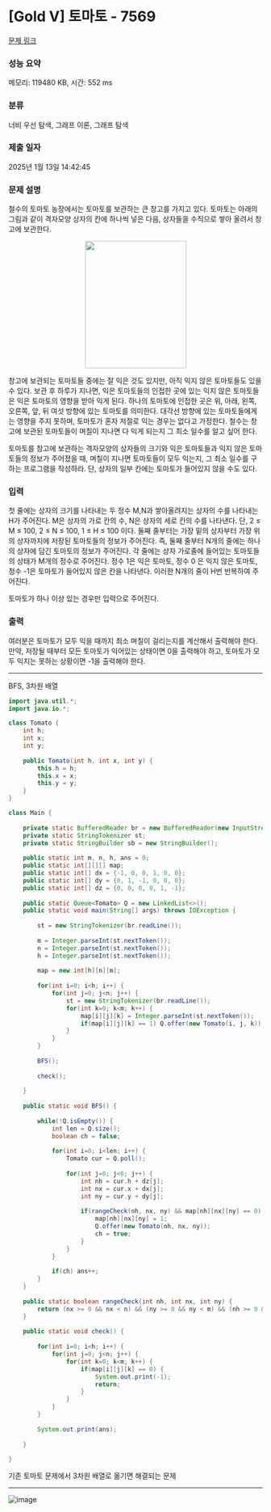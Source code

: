 # [Gold V] 토마토 - 7569 

[문제 링크](https://www.acmicpc.net/problem/7569) 

### 성능 요약

메모리: 119480 KB, 시간: 552 ms

### 분류

너비 우선 탐색, 그래프 이론, 그래프 탐색

### 제출 일자

2025년 1월 13일 14:42:45

### 문제 설명

<p>철수의 토마토 농장에서는 토마토를 보관하는 큰 창고를 가지고 있다. 토마토는 아래의 그림과 같이 격자모양 상자의 칸에 하나씩 넣은 다음, 상자들을 수직으로 쌓아 올려서 창고에 보관한다.</p>

<p style="text-align: center;"><img alt="" src="https://u.acmicpc.net/c3f3343d-c291-40a9-9fe3-59f792a8cae9/Screen%20Shot%202021-06-22%20at%202.49.11%20PM.png" style="width: 201px; height: 252px;"></p>

<p>창고에 보관되는 토마토들 중에는 잘 익은 것도 있지만, 아직 익지 않은 토마토들도 있을 수 있다. 보관 후 하루가 지나면, 익은 토마토들의 인접한 곳에 있는 익지 않은 토마토들은 익은 토마토의 영향을 받아 익게 된다. 하나의 토마토에 인접한 곳은 위, 아래, 왼쪽, 오른쪽, 앞, 뒤 여섯 방향에 있는 토마토를 의미한다. 대각선 방향에 있는 토마토들에게는 영향을 주지 못하며, 토마토가 혼자 저절로 익는 경우는 없다고 가정한다. 철수는 창고에 보관된 토마토들이 며칠이 지나면 다 익게 되는지 그 최소 일수를 알고 싶어 한다.</p>

<p>토마토를 창고에 보관하는 격자모양의 상자들의 크기와 익은 토마토들과 익지 않은 토마토들의 정보가 주어졌을 때, 며칠이 지나면 토마토들이 모두 익는지, 그 최소 일수를 구하는 프로그램을 작성하라. 단, 상자의 일부 칸에는 토마토가 들어있지 않을 수도 있다.</p>

### 입력 

 <p>첫 줄에는 상자의 크기를 나타내는 두 정수 M,N과 쌓아올려지는 상자의 수를 나타내는 H가 주어진다. M은 상자의 가로 칸의 수, N은 상자의 세로 칸의 수를 나타낸다. 단, 2 ≤ M ≤ 100, 2 ≤ N ≤ 100, 1 ≤ H ≤ 100 이다. 둘째 줄부터는 가장 밑의 상자부터 가장 위의 상자까지에 저장된 토마토들의 정보가 주어진다. 즉, 둘째 줄부터 N개의 줄에는 하나의 상자에 담긴 토마토의 정보가 주어진다. 각 줄에는 상자 가로줄에 들어있는 토마토들의 상태가 M개의 정수로 주어진다. 정수 1은 익은 토마토, 정수 0 은 익지 않은 토마토, 정수 -1은 토마토가 들어있지 않은 칸을 나타낸다. 이러한 N개의 줄이 H번 반복하여 주어진다.</p>

<p>토마토가 하나 이상 있는 경우만 입력으로 주어진다.</p>

### 출력 

 <p>여러분은 토마토가 모두 익을 때까지 최소 며칠이 걸리는지를 계산해서 출력해야 한다. 만약, 저장될 때부터 모든 토마토가 익어있는 상태이면 0을 출력해야 하고, 토마토가 모두 익지는 못하는 상황이면 -1을 출력해야 한다.</p>

---

BFS, 3차원 배열

```java
import java.util.*;
import java.io.*;

class Tomato {
    int h;
    int x;
    int y;
    
    public Tomato(int h, int x, int y) {
        this.h = h;
        this.x = x;
        this.y = y;
    }
}

class Main {
    
    private static BufferedReader br = new BufferedReader(new InputStreamReader(System.in));
    private static StringTokenizer st;
    private static StringBuilder sb = new StringBuilder();
    
    public static int m, n, h, ans = 0;
    public static int[][][] map;
    public static int[] dx = {-1, 0, 0, 1, 0, 0};
    public static int[] dy = {0, 1, -1, 0, 0, 0};
    public static int[] dz = {0, 0, 0, 0, 1, -1};
    
    public static Queue<Tomato> Q = new LinkedList<>();
    public static void main(String[] args) throws IOException {
        
        st = new StringTokenizer(br.readLine());
        
        m = Integer.parseInt(st.nextToken());
        n = Integer.parseInt(st.nextToken());
        h = Integer.parseInt(st.nextToken());
        
        map = new int[h][n][m];
        
        for(int i=0; i<h; i++) {
            for(int j=0; j<n; j++) {
                st = new StringTokenizer(br.readLine());
                for(int k=0; k<m; k++) {
                    map[i][j][k] = Integer.parseInt(st.nextToken());
                    if(map[i][j][k] == 1) Q.offer(new Tomato(i, j, k));
                }
            }
        }
        
        BFS();
        
        check();
        
    }
    
    public static void BFS() {
        
        while(!Q.isEmpty()) {
            int len = Q.size();
            boolean ch = false;
            
            for(int i=0; i<len; i++) {
                Tomato cur = Q.poll();
                
                for(int j=0; j<6; j++) {
                    int nh = cur.h + dz[j];
                    int nx = cur.x + dx[j];
                    int ny = cur.y + dy[j];
                    
                    if(rangeCheck(nh, nx, ny) && map[nh][nx][ny] == 0) {
                        map[nh][nx][ny] = 1;
                        Q.offer(new Tomato(nh, nx, ny));
                        ch = true;
                    }
                }
            }
            
            if(ch) ans++;
        }
    }
    
    public static boolean rangeCheck(int nh, int nx, int ny) {
        return (nx >= 0 && nx < n) && (ny >= 0 && ny < m) && (nh >= 0 && nh < h);
    }
    
    public static void check() {
        
        for(int i=0; i<h; i++) {
            for(int j=0; j<n; j++) {
                for(int k=0; k<m; k++) {
                    if(map[i][j][k] == 0) {
                        System.out.print(-1);
                        return;
                    }
                }
            }
        }
        
        System.out.print(ans);
        
    }
    
}


```

기존 토마토 문제에서 3차원 배열로 옮기면 해결되는 문제

---

![image](https://github.com/user-attachments/assets/04525730-a6b3-4236-8afb-4c2d5f3b0ed7)

